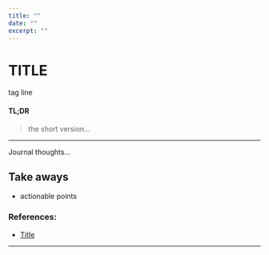 ```yaml
---
title: ""
date: ""
excerpt: ""
---
```


# TITLE
tag line

#### TL;DR
> the short version...

---

Journal thoughts...

## Take aways

- actionable points

### References:

- [Title](url)

---

[^1]: footnotes
